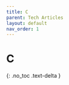 ```yaml
---
title: C
parent: Tech Articles
layout: default
nav_order: 1
---
```


# C

{: .no_toc .text-delta }

